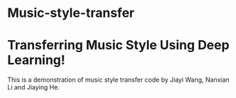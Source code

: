# Music-style-transfer
# Transferring Music Style Using Deep Learning!



This is a demonstration of music style transfer code by Jiayi Wang, Nanxian Li and Jiaying He.
